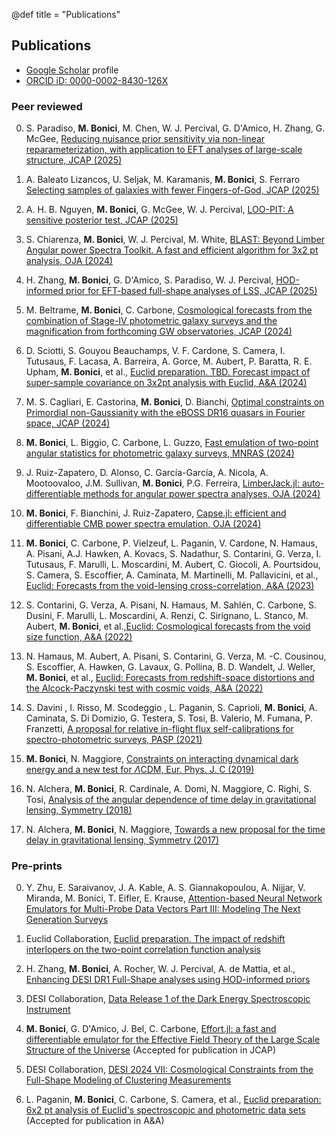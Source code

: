 @def title = "Publications"

## Publications
* [Google Scholar](https://scholar.google.it/citations?user=TpjM0pIAAAAJ&hl=it) profile
* [ORCID iD: 0000-0002-8430-126X](https://orcid.org/0000-0002-8430-126X)

### Peer reviewed

0. S. Paradiso, **M. Bonici**, M. Chen, W. J. Percival, G. D'Amico, H. Zhang, G. McGee, [Reducing nuisance prior sensitivity via non-linear reparameterization, with application to EFT analyses of large-scale structure, JCAP (2025)](https://iopscience.iop.org/article/10.1088/1475-7516/2025/07/005)

0. A. Baleato Lizancos, U. Seljak, M. Karamanis, **M. Bonici**, S. Ferraro [Selecting samples of galaxies with fewer Fingers-of-God, JCAP (2025)](https://iopscience.iop.org/article/10.1088/1475-7516/2025/07/014)

0. A. H. B. Nguyen,  **M. Bonici**, G. McGee, W. J. Percival, [LOO-PIT: A sensitive posterior test, JCAP (2025)](https://iopscience.iop.org/article/10.1088/1475-7516/2025/01/008)

0. S. Chiarenza,  **M. Bonici**, W. J. Percival, M. White, [BLAST: Beyond Limber Angular power Spectra Toolkit. A fast and efficient algorithm for 3x2 pt analysis, OJA (2024)](https://astro.theoj.org/article/127038-blast-beyond-limber-angular-power-spectra-toolkit-a-fast-and-efficient-algorithm-for-3x2-pt-analysis)

0. H. Zhang, **M. Bonici**, G. D'Amico, S. Paradiso, W. J. Percival, [HOD-informed prior for EFT-based full-shape analyses of LSS, JCAP (2025)](https://iopscience.iop.org/article/10.1088/1475-7516/2025/04/041)

0. M. Beltrame, **M. Bonici**, C. Carbone, [Cosmological forecasts from the combination of Stage-IV photometric galaxy surveys and the magnification from forthcoming GW observatories, JCAP (2024)](https://iopscience.iop.org/article/10.1088/1475-7516/2024/10/074)

0. D. Sciotti, S. Gouyou Beauchamps, V. F. Cardone, S. Camera, I. Tutusaus, F. Lacasa, A. Barreira, A. Gorce, M. Aubert, P. Baratta, R. E. Upham, **M. Bonici**, et al., [Euclid preparation. TBD. Forecast impact of super-sample covariance on 3x2pt analysis with Euclid, A&A (2024)](https://www.aanda.org/component/article?access=doi&doi=10.1051/0004-6361/202348389)

0. M. S. Cagliari, E. Castorina, **M. Bonici**, D. Bianchi, [Optimal constraints on Primordial non-Gaussianity with the eBOSS DR16 quasars in Fourier space, JCAP (2024)](https://iopscience.iop.org/article/10.1088/1475-7516/2024/08/036)

0. **M. Bonici**, L. Biggio, C. Carbone, L. Guzzo, [Fast emulation of two-point angular statistics for photometric galaxy surveys, MNRAS (2024)](https://academic.oup.com/mnras/article/531/4/4203/7674892)

0. J. Ruiz-Zapatero, D. Alonso, C. García-García, A. Nicola, A. Mootoovaloo, J.M. Sullivan, **M. Bonici**, P.G. Ferreira, [LimberJack.jl: auto-differentiable methods for angular power spectra analyses, OJA (2024)](https://astro.theoj.org/article/92854-limberjack-jl-auto-differentiable-methods-for-angular-power-spectra-analyses)

0. **M. Bonici**, F. Bianchini, J. Ruiz-Zapatero, [Capse.jl: efficient and differentiable CMB power spectra emulation, OJA (2024)](https://astro.theoj.org/article/92709-capse-jl-efficient-and-auto-differentiable-cmb-power-spectra-emulation)

0. **M. Bonici**, C. Carbone, P. Vielzeuf, L. Paganin, V. Cardone, N. Hamaus, A. Pisani, A.J. Hawken, A. Kovacs, S. Nadathur, S. Contarini, G. Verza, I. Tutusaus, F. Marulli, L. Moscardini, M. Aubert, C. Giocoli, A. Pourtsidou, S. Camera, S. Escoffier, A. Caminata, M. Martinelli, M. Pallavicini, et al., [Euclid: Forecasts from the void-lensing cross-correlation, A&A (2023)](https://www.aanda.org/articles/aa/full_html/2023/02/aa44445-22/aa44445-22.html)

0. S. Contarini, G. Verza, A. Pisani, N. Hamaus, M. Sahlén, C. Carbone, S. Dusini, F. Marulli, L. Moscardini, A. Renzi, C. Sirignano, L. Stanco, M. Aubert, **M. Bonici**, et al.,[Euclid: Cosmological forecasts from the void size function, A&A (2022)](https://www.aanda.org/articles/aa/abs/2022/11/aa44095-22/aa44095-22.html)

0. N. Hamaus, M. Aubert, A. Pisani, S. Contarini, G. Verza, M. -C. Cousinou, S. Escoffier, A. Hawken, G. Lavaux, G. Pollina, B. D. Wandelt, J. Weller, **M. Bonici**, et al., [Euclid: Forecasts from redshift-space distortions and the Alcock-Paczynski test with cosmic voids, A&A (2022)](https://www.aanda.org/articles/aa/full_html/2022/02/aa42073-21/aa42073-21.html)

0. S. Davini , I. Risso, M. Scodeggio , L. Paganin, S. Caprioli, **M. Bonici**, A. Caminata, S. Di Domizio, G. Testera, S. Tosi, B. Valerio, M. Fumana, P. Franzetti, [A proposal for relative in-flight flux self-calibrations for spectro-photometric surveys, PASP (2021)](https://iopscience.iop.org/article/10.1088/1538-3873/ac102e)

0. **M. Bonici**, N. Maggiore, [Constraints on interacting dynamical dark energy and a new test for  $\Lambda$CDM, Eur. Phys. J. C (2019)](https://link.springer.com/article/10.1140/epjc/s10052-019-7198-1)

0. N. Alchera, **M. Bonici**, R. Cardinale, A. Domi, N. Maggiore, C. Righi, S. Tosi, [Analysis of the angular dependence of time delay in gravitational lensing, Symmetry (2018)](https://www.mdpi.com/2073-8994/10/7/246)

0. N. Alchera, **M. Bonici**, N. Maggiore, [Towards a new proposal for the time delay in gravitational lensing, Symmetry (2017)](https://www.mdpi.com/2073-8994/9/10/202)

### Pre-prints

0. Y. Zhu, E. Saraivanov, J. A. Kable, A. S. Giannakopoulou, A. Nijjar, V. Miranda, M. Bonici, T. Eifler, E. Krause, [Attention-based Neural Network Emulators for Multi-Probe Data Vectors Part III: Modeling The Next Generation Surveys](https://arxiv.org/abs/2505.22574)

0. Euclid Collaboration, [Euclid preparation. The impact of redshift interlopers on the two-point correlation function analysis](https://arxiv.org/abs/2505.04688)

0. H. Zhang, **M. Bonici**, A. Rocher, W. J. Percival, A. de Mattia, et al., [Enhancing DESI DR1 Full-Shape analyses using HOD-informed priors](https://arxiv.org/abs/2504.10407)

0. DESI Collaboration, [Data Release 1 of the Dark Energy Spectroscopic Instrument](https://arxiv.org/abs/2503.14745)

0. **M. Bonici**, G. D'Amico, J. Bel, C. Carbone, [Effort.jl: a fast and differentiable emulator for the Effective Field Theory of the Large Scale Structure of the Universe](https://arxiv.org/abs/2501.04639) (Accepted for publication in JCAP)

0. DESI Collaboration, [DESI 2024 VII: Cosmological Constraints from the Full-Shape Modeling of Clustering Measurements](https://arxiv.org/abs/2411.12022)

0. L. Paganin, **M. Bonici**, C. Carbone, S. Camera, et al., [Euclid preparation: 6x2 pt analysis of Euclid's spectroscopic and photometric data sets](https://arxiv.org/abs/2409.18882) (Accepted for publication in A&A)
